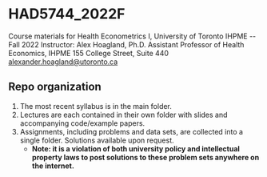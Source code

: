 # HAD5744_2022F
Course materials for Health Econometrics I, University of Toronto IHPME -- Fall 2022
Instructor: Alex Hoagland, Ph.D. 
            Assistant Professor of Health Economics, IHPME
            155 College Street, Suite 440
            alexander.hoagland@utoronto.ca 
            
 ## Repo organization
 1. The most recent syllabus is in the main folder. 
 2. Lectures are each contained in their own folder with slides and accompanying code/example papers. 
 3. Assignments, including problems and data sets, are collected into a single folder. Solutions available upon request. 
     + **Note: it is a violation of both university policy and intellectual property laws to post solutions to these problem sets anywhere on the internet.**
